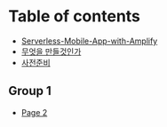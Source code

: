 # Table of contents

* [Serverless-Mobile-App-with-Amplify](README.md)
* [무엇을 만들것인가](undefined.md)
* [사전준비](undefined-1.md)

## Group 1

* [Page 2](group-1/page-2.md)
